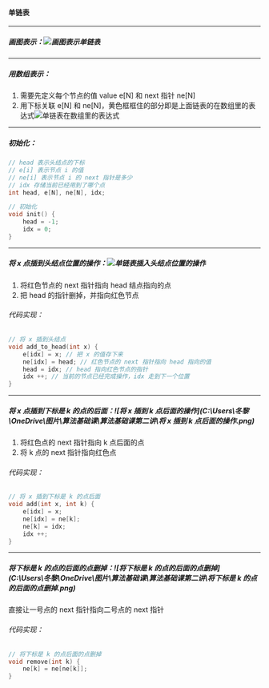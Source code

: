 #### 单链表

----------

##### 画图表示：![画图表示单链表](C:\Users\冬黎\OneDrive\图片\算法基础课\算法基础课第二讲\画图表示单链表.png)

------------------

##### 用数组表示：

1. 需要先定义每个节点的值 value e[N] 和 next 指针 ne[N]
2. 用下标关联 e[N] 和 ne[N]，黄色框框住的部分即是上面链表的在数组里的表达式![单链表在数组里的表达式](C:\Users\冬黎\OneDrive\图片\算法基础课\算法基础课第二讲\单链表在数组里的表达式.png)

-------------

##### 初始化：

```c++
// head 表示头结点的下标
// e[i] 表示节点 i 的值
// ne[i] 表示节点 i 的 next 指针是多少
// idx 存储当前已经用到了哪个点
int head, e[N], ne[N], idx;

// 初始化
void init() {
    head = -1;
    idx = 0;
}
```

---------------

##### 将 x 点插到头结点位置的操作：![单链表插入头结点位置的操作](C:\Users\冬黎\OneDrive\图片\算法基础课\算法基础课第二讲\单链表插入头结点位置的操作.png)

1. 将红色节点的 next 指针指向 head 结点指向的点
2. 把 head 的指针删掉，并指向红色节点

###### 代码实现：

```c++
// 将 x 插到头结点
void add_to_head(int x) {
    e[idx] = x; // 把 x 的值存下来
    ne[idx] = head; // 红色节点的 next 指针指向 head 指向的值
    head = idx; // head 指向红色节点的指针
    idx ++; // 当前的节点已经完成操作，idx 走到下一个位置
}
```

---------

##### 将 x 点插到下标是 k 的点的后面：![将 x 插到 k 点后面的操作](C:\Users\冬黎\OneDrive\图片\算法基础课\算法基础课第二讲\将 x 插到 k 点后面的操作.png)

1. 将红色点的 next 指针指向 k 点后面的点
2. 将 k 点的 next 指针指向红色点

###### 代码实现：

```c++
// 将 x 插到下标是 k 的点后面
void add(int x, int k) {
    e[idx] = x;
    ne[idx] = ne[k];
    ne[k] = idx;
    idx ++;
}
```

--------

##### 将下标是 k 的点的后面的点删掉：![将下标是 k 的点的后面的点删掉](C:\Users\冬黎\OneDrive\图片\算法基础课\算法基础课第二讲\将下标是 k 的点的后面的点删掉.png)

直接让一号点的 next 指针指向二号点的 next 指针

###### 代码实现：

```c++
// 将下标是 k 的点后面的点删掉
void remove(int k) {
    ne[k] = ne[ne[k]];
}
```


